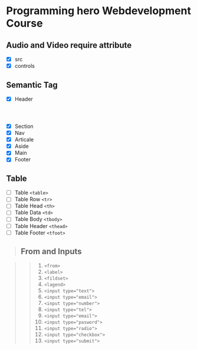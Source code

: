 # Programming hero Webdevelopment Course

## Audio and Video require attribute
 - [x] src 
 - [x] controls

## Semantic Tag
- [x] Header <header>
- [x] Section <section>
- [x] Nav <nav>
- [x] Articale <articale>
- [x] Aside <aside>
- [x] Main <main>
- [x] Footer <footer>

## Table

- [ ] Table `<table>`
- [ ] Table Row `<tr>`
- [ ] Table Head `<th>`
- [ ] Table Data `<td>`
- [ ] Table Body `<tbody>`
- [ ] Table Header `<thead>`
- [ ] Table Footer `<tfoot>`

> ## From and Inputs

>> 1. `<from>`
>> 2. `<label>`
>> 3. `<fildset>`
>> 4. `<lagend>`
>> 5. `<input type="text">`
>> 6. `<input type="email">`
>> 7. `<input type="number">`
>> 8. `<input type="tel">`
>> 9. `<input type="email">`
>> 10. `<input type="pasword">`
>> 11. `<input type="radio">`
>> 12. `<input type="checkbox">`
>> 13. `<input type="submit">`


